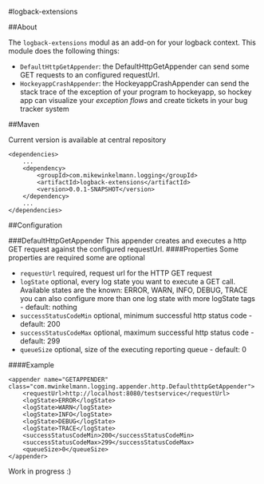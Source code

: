 #logback-extensions

##About

The `logback-extensions` modul as an add-on for your logback context.
This module does the following things:

* `DefaultHttpGetAppender`: the DefaultHttpGetAppender can send some GET requests to an configured requestUrl.
* `HockeyappCrashAppender`: the HockeyappCrashAppender can send the stack trace of the exception of your program to hockeyapp, so hockey app can visualize your *exception flows* and create tickets in your bug tracker system

##Maven

Current version is available at central repository

    <dependencies>
        ...
        <dependency>
	        <groupId>com.mikewinkelmann.logging</groupId>
		    <artifactId>logback-extensions</artifactId>
		    <version>0.0.1-SNAPSHOT</version>
	    </dependency>
        ...
    </dependencies>

##Configuration

###DefaultHttpGetAppender
This appender creates and executes a http GET request against the configured requestUrl.
####Properties
Some properties are required some are optional

* `requestUrl` required, request url for the HTTP GET request
* `logState` optional, every log state you want to execute a GET call. Available states are the known: ERROR, WARN, INFO, DEBUG, TRACE you can also configure more than one log state with more logState tags - default: nothing
* `successStatusCodeMin` optional, minimum successful http status code - default: 200
* `successStatusCodeMax` optional, maximum successful http status code - default: 299
* `queueSize` optional, size of the executing reporting queue - default: 0

####Example  

    <appender name="GETAPPENDER" class="com.mwinkelmann.logging.appender.http.DefaulthttpGetAppender">
		<requestUrl>http://localhost:8080/testservice</requestUrl>
		<logState>ERROR</logState>
		<logState>WARN</logState>
		<logState>INFO</logState>
		<logState>DEBUG</logState>
		<logState>TRACE</logState>
		<successStatusCodeMin>200</successStatusCodeMin>
		<successStatusCodeMax>299</successStatusCodeMax>
		<queueSize>0</queueSize>
	</appender>

Work in progress :)